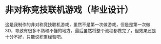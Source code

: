 # 非对称竞技联机游戏（毕业设计）
这是我制作的非对称竞技联机游戏，虽然不是第一次做游戏，但是是第一次做3D，导致有很多不熟和不懂的地方，最后虽然将整个流程都做完了，但效果还是十分不好，只能说积累经验吧。
